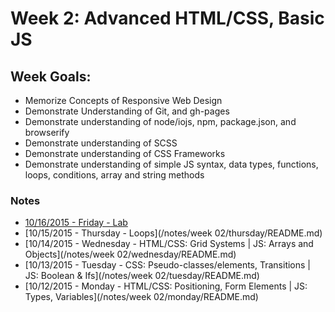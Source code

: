 # Week 2: Advanced HTML/CSS, Basic JS

## Week Goals:
- Memorize Concepts of Responsive Web Design
- Demonstrate Understanding of Git, and gh-pages
- Demonstrate understanding of node/iojs, npm, package.json, and browserify
- Demonstrate understanding of SCSS
- Demonstrate understanding of CSS Frameworks
- Demonstrate understanding of simple JS syntax, data types, functions, loops, conditions, array and string methods

### Notes
* [10/16/2015 - Friday - Lab](/ABOUT.md#Schedule)
* [10/15/2015 - Thursday - Loops](/notes/week 02/thursday/README.md)
* [10/14/2015 - Wednesday - HTML/CSS: Grid Systems | JS: Arrays and Objects](/notes/week 02/wednesday/README.md)
* [10/13/2015 - Tuesday - CSS: Pseudo-classes/elements, Transitions | JS: Boolean & Ifs](/notes/week 02/tuesday/README.md)
* [10/12/2015 - Monday - HTML/CSS: Positioning, Form Elements | JS: Types, Variables](/notes/week 02/monday/README.md)
